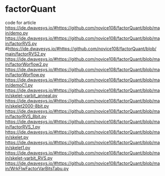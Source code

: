# factorQuant
code for article
https://ide.dwavesys.io/#https://github.com/novice108/factorQuant/blob/main/demo.py
https://ide.dwavesys.io/#https://github.com/novice108/factorQuant/blob/main/factorRVS.py
#https://ide.dwavesys.io/#https://github.com/novice108/factorQuant/blob/main/factorRVS2.py
https://ide.dwavesys.io/#https://github.com/novice108/factorQuant/blob/main/factorWorflow2.py
https://ide.dwavesys.io/#https://github.com/novice108/factorQuant/blob/main/factorWorflow.py
https://ide.dwavesys.io/#https://github.com/novice108/factorQuant/blob/main/demoC1.py
https://ide.dwavesys.io/#https://github.com/novice108/factorQuant/blob/main/skelet-varbit_anneal.py
https://ide.dwavesys.io/#https://github.com/novice108/factorQuant/blob/main/skelet2000-8bit.py
https://ide.dwavesys.io/#https://github.com/novice108/factorQuant/blob/main/factorRVS_8bit.py
https://ide.dwavesys.io/#https://github.com/novice108/factorQuant/blob/main/factorRVS_1.py
https://ide.dwavesys.io/#https://github.com/novice108/factorQuant/blob/main/skelet.py
https://ide.dwavesys.io/#https://github.com/novice108/factorQuant/blob/main/skelet1.py
https://ide.dwavesys.io/#https://github.com/novice108/factorQuant/blob/main/skelet-varbit_RVS.py
https://ide.dwavesys.io/#https://github.com/novice108/factorQuant/blob/main/WrkFlwFactorVarBitsTabu.py
